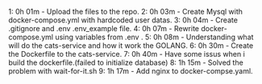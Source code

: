  1: 0h 01m - Upload the files to the repo.
 2: 0h 03m - Create Mysql with docker-compose.yml with hardcoded user datas.
 3: 0h 04m - Create .gitignore and .env .env_example file.
 4: 0h 07m - Rewrite docker-compose.yml using variables from .env .
 5: 0h 08m - Understanding what will do the cats-service and how it work the GOLANG.
 6: 0h 30m - Create the Dockerfile to the cats-service.
 7: 0h 40m - Have some issus when i build the dockerfile.(failed to initialize database)
 8: 1h 15m - Solved the problem with wait-for-it.sh
 9: 1h 17m - Add nginx to docker-compse.yaml.

